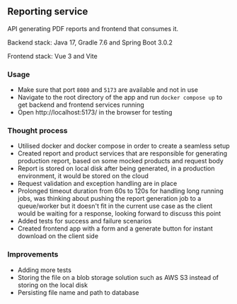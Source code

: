 ## Reporting service

API generating PDF reports and frontend that consumes it.

Backend stack: Java 17, Gradle 7.6 and Spring Boot 3.0.2

Frontend stack: Vue 3 and Vite

### Usage

- Make sure that port `8080` and `5173` are available and not in use
- Navigate to the root directory of the app and run `docker compose up` to get backend and frontend services running
- Open http://localhost:5173/ in the browser for testing

### Thought process

- Utilised docker and docker compose in order to create a seamless setup
- Created report and product services that are responsible for generating production report, based on some mocked
  products and request body
- Report is stored on local disk after being generated, in a production environment, it would be stored on the cloud
- Request validation and exception handling are in place
- Prolonged timeout duration from 60s to 120s for handling long running jobs, was thinking about pushing the report
  generation job to a queue/worker
  but it doesn't fit in the current use case as the client would be waiting for a response, looking forward to discuss
  this point
- Added tests for success and failure scenarios
- Created frontend app with a form and a generate button for instant download on the client side

### Improvements

- Adding more tests
- Storing the file on a blob storage solution such as AWS S3 instead of storing on the local disk
- Persisting file name and path to database